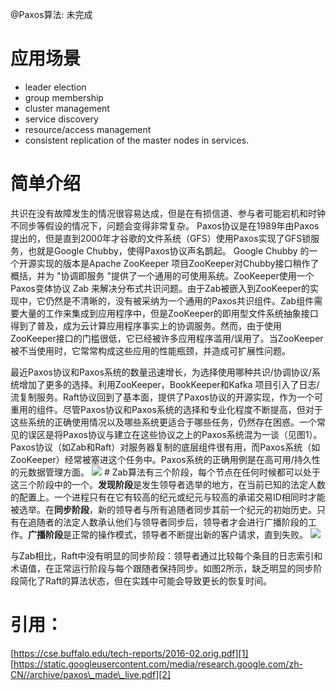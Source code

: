 @Paxos算法: 未完成
# 应用场景
- leader election
- group membership
- cluster management
- service discovery
- resource/access management
- consistent replication of the master nodes in services.
# 简单介绍
共识在没有故障发生的情况很容易达成，但是在有损信道、参与者可能宕机和时钟不同步等假设的情况下，问题会变得非常复杂。
Paxos协议是在1989年由Paxos提出的，但是直到2000年才谷歌的文件系统（GFS）使用Paxos实现了GFS锁服务，也就是Google Chubby，使得Paxos协议声名鹊起。
Google Chubby 的一个开源实现的版本是Apache ZooKeeper 项目ZooKeeper对Chubby接口稍作了概括，并为 "协调即服务 "提供了一个通用的可使用系统。ZooKeeper使用一个Paxos变体协议 Zab 来解决分布式共识问题。由于Zab被嵌入到ZooKeeper的实现中，它仍然是不清晰的，没有被采纳为一个通用的Paxos共识组件。Zab组件需要大量的工作来集成到应用程序中，但是ZooKeeper的即用型文件系统抽象接口得到了普及，成为云计算应用程序事实上的协调服务。然而，由于使用ZooKeeper接口的门槛很低，它已经被许多应用程序滥用/误用了。当ZooKeeper被不当使用时，它常常构成这些应用的性能瓶颈，并造成可扩展性问题。

最近Paxos协议和Paxos系统的数量迅速增长，为选择使用哪种共识/协调协议/系统增加了更多的选择。利用ZooKeeper，BookKeeper和Kafka 项目引入了日志/流复制服务。Raft协议回到了基本面，提供了Paxos协议的开源实现，作为一个可重用的组件。尽管Paxos协议和Paxos系统的选择和专业化程度不断提高，但对于这些系统的正确使用情况以及哪些系统更适合于哪些任务，仍然存在困惑。一个常见的误区是将Paxos协议与建立在这些协议之上的Paxos系统混为一谈（见图1）。Paxos协议（如Zab和Raft）对服务器复制的底层组件很有用，而Paxos系统（如ZooKeeper）经常被塞进这个任务中。Paxos系统的正确用例是在高可用/持久性的元数据管理方面。
![][image-1]
\# 
Zab算法有三个阶段，每个节点在任何时候都可以处于这三个阶段中的一个。**发现阶段**是发生领导者选举的地方，在当前已知的法定人数的配置上。一个进程只有在它有较高的纪元或纪元与较高的承诺交易ID相同时才能被选举。在**同步阶段**，新的领导者与所有追随者同步其前一个纪元的初始历史。只有在追随者的法定人数承认他们与领导者同步后，领导者才会进行广播阶段的工作。**广播阶段**是正常的操作模式，领导者不断提出新的客户请求，直到失败。
![][image-2]

 与Zab相比，Raft中没有明显的同步阶段：领导者通过比较每个条目的日志索引和术语值，在正常运行阶段与每个跟随者保持同步。如图2所示，缺乏明显的同步阶段简化了Raft的算法状态，但在实践中可能会导致更长的恢复时间。

# 引用：
[https://cse.buffalo.edu/tech-reports/2016-02.orig.pdf][1]
[https://static.googleusercontent.com/media/research.google.com/zh-CN//archive/paxos\_made\_live.pdf][2]

[1]:	https://cse.buffalo.edu/tech-reports/2016-02.orig.pdf
[2]:	https://static.googleusercontent.com/media/research.google.com/zh-CN//archive/paxos_made_live.pdf

[image-1]:	https://tva1.sinaimg.cn/large/008i3skNly1gsak007whjj30ns0ba0ts.jpg
[image-2]:	https://tva1.sinaimg.cn/large/008i3skNly1gsalq1b9m1j30mu0ay0wr.jpg